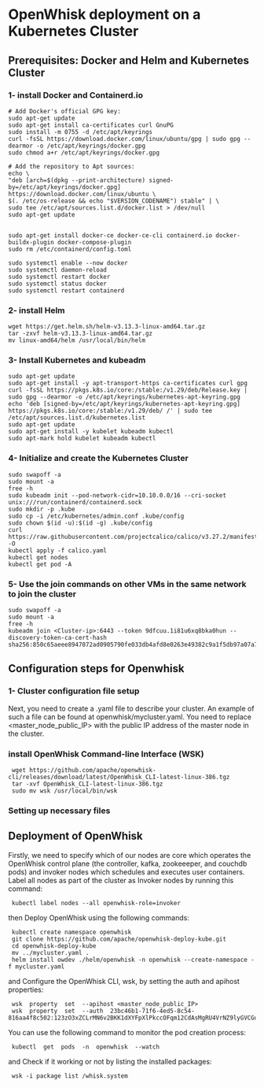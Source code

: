 # OpenWhisk deployment on a Kubernetes Cluster
 ## Prerequisites: Docker and Helm and Kubernetes Cluster
  ### 1- install Docker and Containerd.io
    # Add Docker's official GPG key:
    sudo apt-get update
    sudo apt-get install ca-certificates curl GnuPG 
    sudo install -m 0755 -d /etc/apt/keyrings
    curl -fsSL https://download.docker.com/linux/ubuntu/gpg | sudo gpg --dearmor -o /etc/apt/keyrings/docker.gpg
    sudo chmod a+r /etc/apt/keyrings/docker.gpg
    
    # Add the repository to Apt sources:
    echo \
    "deb [arch=$(dpkg --print-architecture) signed-by=/etc/apt/keyrings/docker.gpg] https://download.docker.com/linux/ubuntu \
    $(. /etc/os-release && echo "$VERSION_CODENAME") stable" | \
    sudo tee /etc/apt/sources.list.d/docker.list > /dev/null
    sudo apt-get update
   

    sudo apt-get install docker-ce docker-ce-cli containerd.io docker-buildx-plugin docker-compose-plugin
    sudo rm /etc/containerd/config.toml

    sudo systemctl enable --now docker
    sudo systemctl daemon-reload
    sudo systemctl restart docker
    sudo systemctl status docker
    sudo systemctl restart containerd

 
### 2- install Helm
    wget https://get.helm.sh/helm-v3.13.3-linux-amd64.tar.gz
    tar -zxvf helm-v3.13.3-linux-amd64.tar.gz
    mv linux-amd64/helm /usr/local/bin/helm

### 3- Install Kubernetes and kubeadm
    sudo apt-get update
    sudo apt-get install -y apt-transport-https ca-certificates curl gpg
    curl -fsSL https://pkgs.k8s.io/core:/stable:/v1.29/deb/Release.key | sudo gpg --dearmor -o /etc/apt/keyrings/kubernetes-apt-keyring.gpg
    echo 'deb [signed-by=/etc/apt/keyrings/kubernetes-apt-keyring.gpg] https://pkgs.k8s.io/core:/stable:/v1.29/deb/ /' | sudo tee /etc/apt/sources.list.d/kubernetes.list
    sudo apt-get update
    sudo apt-get install -y kubelet kubeadm kubectl
    sudo apt-mark hold kubelet kubeadm kubectl



### 4- Initialize and create the Kubernetes Cluster
    sudo swapoff -a
    sudo mount -a
    free -h
    sudo kubeadm init --pod-network-cidr=10.10.0.0/16 --cri-socket unix:///run/containerd/containerd.sock
    sudo mkdir -p .kube
    sudo cp -i /etc/kubernetes/admin.conf .kube/config
    sudo chown $(id -u):$(id -g) .kube/config
    curl https://raw.githubusercontent.com/projectcalico/calico/v3.27.2/manifests/calico.yaml -O
    kubectl apply -f calico.yaml
    kubectl get nodes
    kubectl get pod -A
    
 ### 5- Use the join commands on other VMs in the same network to join the cluster
    sudo swapoff -a
    sudo mount -a
    free -h
    kubeadm join <Cluster-ip>:6443 --token 9dfcuu.1i81u6xq8bka0hun --discovery-token-ca-cert-hash sha256:850c65aeee8947072ad0905790fe033db4afd8e0263e49382c9a1f5db97a07a7
   
  ## Configuration steps for Openwhisk
  ### 1- Cluster configuration file setup 
   Next, you need to create a .yaml file to describe your cluster. An example of such a file can be found at openwhisk/mycluster.yaml. You need to replace <master_node_public_IP> with the public IP address of the master node in the cluster.  

### install OpenWhisk Command-line Interface (WSK)

     wget https://github.com/apache/openwhisk-cli/releases/download/latest/OpenWhisk_CLI-latest-linux-386.tgz
     tar -xvf OpenWhisk_CLI-latest-linux-386.tgz
     sudo mv wsk /usr/local/bin/wsk

### Setting up necessary files

## Deployment of OpenWhisk
 Firstly, we need to specify which of our nodes are core which operates the OpenWhisk control plane (the controller, kafka, zookeeeper, and couchdb pods) and invoker nodes which schedules and executes user containers.
 Label all nodes as part of the cluster as Invoker nodes by running this command:
 
     kubectl label nodes --all openwhisk-role=invoker
 then Deploy OpenWhisk using the following commands:
 
     kubectl create namespace openwhisk
     git clone https://github.com/apache/openwhisk-deploy-kube.git
     cd openwhisk-deploy-kube
     mv ../mycluster.yaml .
     helm install owdev ./helm/openwhisk -n openwhisk --create-namespace -f mycluster.yaml

 and Configure the OpenWhisk CLI, wsk, by setting the auth and apihost properties:
 
     wsk  property  set  --apihost <master_node_public_IP>
     wsk  property  set  --auth  23bc46b1-71f6-4ed5-8c54-816aa4f8c502:123zO3xZCLrMN6v2BKK1dXYFpXlPkccOFqm12CdAsMgRU4VrNZ9lyGVCGuMDGIwP

You can use the following command to monitor the pod creation process:

     kubectl  get  pods  -n  openwhisk  --watch
    
and  Check if it working or not by listing the installed packages:

     wsk -i package list /whisk.system
